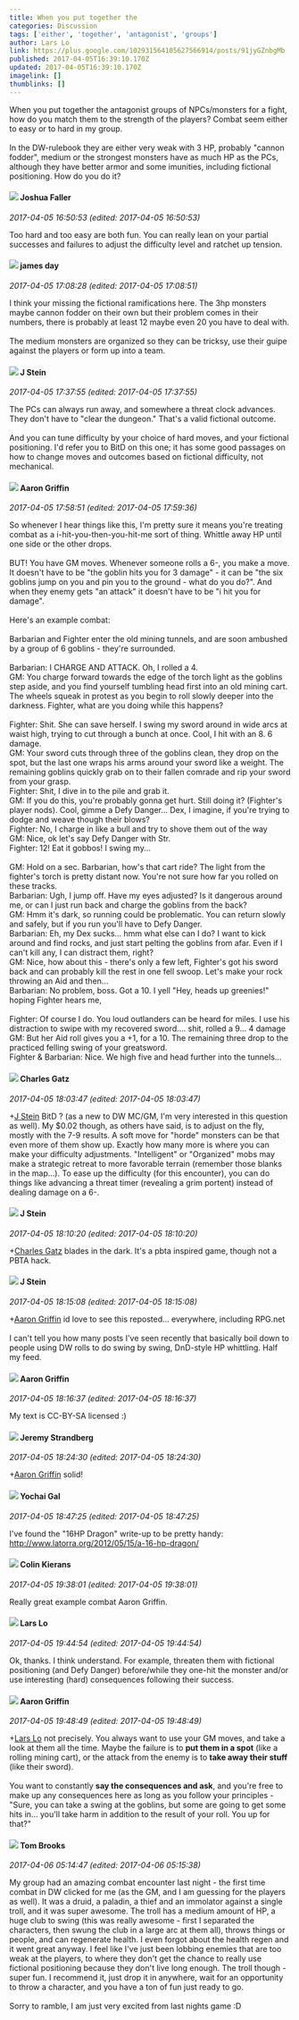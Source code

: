 ```yaml
---
title: When you put together the
categories: Discussion
tags: ['either', 'together', 'antagonist', 'groups']
author: Lars Lo
link: https://plus.google.com/102931564105627566914/posts/91jyGZnbgMb
published: 2017-04-05T16:39:10.170Z
updated: 2017-04-05T16:39:10.170Z
imagelink: []
thumblinks: []
---
```


When you put together the antagonist groups of NPCs/monsters for a fight, how do you match them to the strength of the players? Combat seem either to easy or to hard in my group.<br /><br />In the DW-rulebook they are either very weak with 3 HP, probably &quot;cannon fodder&quot;, medium or the strongest monsters have as much HP as the PCs, although they have better armor and some imunities, including fictional positioning. How do you do it?
<div id='comment z123id1hhyyzyzwtj234h11rhrrhu1ldv'>
  <h4><img src='{{site.baseurl}}//images/avatars/118408641603864909644_photo.jpg'> Joshua Faller</h4>
      <p><cite>2017-04-05 16:50:53 (edited: 2017-04-05 16:50:53)</cite></p>
        <p>Too hard and too easy are both fun. You can really lean on your partial successes and failures to adjust the difficulty level and ratchet up tension.</p>
</div>
        

<div id='comment z123id1hhyyzyzwtj234h11rhrrhu1ldv'>
  <h4><img src='{{site.baseurl}}//images/avatars/102471828307590489125_photo.jpg'> james day</h4>
      <p><cite>2017-04-05 17:08:28 (edited: 2017-04-05 17:08:51)</cite></p>
        <p>I think your missing the fictional ramifications here. The 3hp monsters maybe cannon fodder on their own but their problem comes in their numbers, there is probably at least 12 maybe even 20 you have to deal with.<br /><br />The medium monsters are organized so they can be tricksy, use their guipe against the players or form up into a team.</p>
</div>
        

<div id='comment z123id1hhyyzyzwtj234h11rhrrhu1ldv'>
  <h4><img src='{{site.baseurl}}//images/avatars/100805782550359136513_photo.jpg'> J Stein</h4>
      <p><cite>2017-04-05 17:37:55 (edited: 2017-04-05 17:37:55)</cite></p>
        <p>The PCs can always run away, and somewhere a threat clock advances. They don&#39;t have to &quot;clear the dungeon.&quot; That&#39;s a valid fictional outcome. <br /><br />And you can tune difficulty by your choice of hard moves, and your fictional positioning. I&#39;d refer you to BitD on this one; it has some good passages on how to change moves and outcomes based on fictional difficulty, not mechanical.</p>
</div>
        

<div id='comment z123id1hhyyzyzwtj234h11rhrrhu1ldv'>
  <h4><img src='{{site.baseurl}}//images/avatars/103667855585775066713_photo.jpg'> Aaron Griffin</h4>
      <p><cite>2017-04-05 17:58:51 (edited: 2017-04-05 17:59:36)</cite></p>
        <p>So whenever I hear things like this, I&#39;m pretty sure it means you&#39;re treating combat as a i-hit-you-then-you-hit-me sort of thing. Whittle away HP until one side or the other drops.<br /><br />BUT! You have GM moves. Whenever someone rolls a 6-, you make a move. It doesn&#39;t have to be &quot;the goblin hits you for 3 damage&quot; - it can be &quot;the six goblins jump on you and pin you to the ground - what do you do?&quot;. And when they enemy gets &quot;an attack&quot; it doesn&#39;t have to be &quot;i hit you for damage&quot;.<br /><br />Here&#39;s an example combat:<br /><br />Barbarian and Fighter enter the old mining tunnels, and are soon ambushed by a group of 6 goblins - they&#39;re surrounded.<br /><br />Barbarian: I CHARGE AND ATTACK. Oh, I rolled a 4.<br />GM: You charge forward towards the edge of the torch light as the goblins step aside, and you find yourself tumbling head first into an old mining cart. The wheels squeak in protest as you begin to roll slowly deeper into the darkness. Fighter, what are you doing while this happens?<br /><br />Fighter: Shit. She can save herself. I swing my sword around in wide arcs at waist high, trying to cut through a bunch at once. Cool, I hit with an 8. 6 damage.<br />GM: Your sword cuts through three of the goblins clean, they drop on the spot, but the last one wraps his arms around your sword like a weight. The remaining goblins quickly grab on to their fallen comrade and rip your sword from your grasp.<br />Fighter: Shit, I dive in to the pile and grab it.<br />GM: If you do this, you&#39;re probably gonna get hurt. Still doing it? (Fighter&#39;s player nods). Cool, gimme a Defy Danger... Dex, I imagine, if you&#39;re trying to dodge and weave though their blows?<br />Fighter: No, I charge in like a bull and try to shove them out of the way<br />GM: Nice, ok let&#39;s say Defy Danger with Str.<br />Fighter: 12! Eat it gobbos! I swing my...<br /><br />GM: Hold on a sec. Barbarian, how&#39;s that cart ride? The light from the fighter&#39;s torch is pretty distant now. You&#39;re not sure how far you rolled on these tracks.<br />Barbarian: Ugh, I jump off. Have my eyes adjusted? Is it dangerous around me, or can I just run back and charge the goblins from the back?<br />GM: Hmm it&#39;s dark, so running could be problematic. You can return slowly and safely, but if you run you&#39;ll have to Defy Danger.<br />Barbarian: Eh, my Dex sucks... hmm what else can I do? I want to kick around and find rocks, and just start pelting the goblins from afar. Even if I can&#39;t kill any, I can distract them, right?<br />GM: Nice, how about this - there&#39;s only a few left, Fighter&#39;s got his sword back and can probably kill the rest in one fell swoop. Let&#39;s make your rock throwing an Aid and then...<br />Barbarian: No problem, boss. Got a 10. I yell &quot;Hey, heads up greenies!&quot; hoping Fighter hears me,<br /><br />Fighter: Of course I do. You loud outlanders can be heard for miles. I use his distraction to swipe with my recovered sword.... shit, rolled a 9... 4 damage<br />GM: But her Aid roll gives you a +1, for a 10. The remaining three drop to the practiced felling swing of your greatsword.<br />Fighter &amp; Barbarian: Nice. We high five and head further into the tunnels...<br /></p>
</div>
        

<div id='comment z123id1hhyyzyzwtj234h11rhrrhu1ldv'>
  <h4><img src='{{site.baseurl}}//images/avatars/114565208078196505939_photo.jpg'> Charles Gatz</h4>
      <p><cite>2017-04-05 18:03:47 (edited: 2017-04-05 18:03:47)</cite></p>
        <p><span class="proflinkWrapper"><span class="proflinkPrefix">+</span><a class="proflink" href="https://plus.google.com/100805782550359136513" oid="100805782550359136513">J Stein</a></span> BitD ? (as a new to DW MC/GM, I&#39;m very interested in this question as well). My $0.02 though, as others have said, is to adjust on the fly, mostly with the 7-9 results. A soft move for &quot;horde&quot; monsters can be that even more of them show up. Exactly how many more is where you can make your difficulty adjustments. &quot;Intelligent&quot; or &quot;Organized&quot; mobs may make a strategic retreat to more favorable terrain (remember those blanks in the map...). To ease up the difficulty (for this encounter), you can do things like advancing a threat timer (revealing a grim portent) instead of dealing damage on a 6-.</p>
</div>
        

<div id='comment z123id1hhyyzyzwtj234h11rhrrhu1ldv'>
  <h4><img src='{{site.baseurl}}//images/avatars/100805782550359136513_photo.jpg'> J Stein</h4>
      <p><cite>2017-04-05 18:10:20 (edited: 2017-04-05 18:10:20)</cite></p>
        <p><span class="proflinkWrapper"><span class="proflinkPrefix">+</span><a class="proflink" href="https://plus.google.com/114565208078196505939" oid="114565208078196505939">Charles Gatz</a></span> blades in the dark. It&#39;s a pbta inspired game, though not a PBTA hack.</p>
</div>
        

<div id='comment z123id1hhyyzyzwtj234h11rhrrhu1ldv'>
  <h4><img src='{{site.baseurl}}//images/avatars/100805782550359136513_photo.jpg'> J Stein</h4>
      <p><cite>2017-04-05 18:15:08 (edited: 2017-04-05 18:15:08)</cite></p>
        <p><span class="proflinkWrapper"><span class="proflinkPrefix">+</span><a class="proflink" href="https://plus.google.com/103667855585775066713" oid="103667855585775066713">Aaron Griffin</a></span> id love to see this reposted... everywhere, including RPG.net<br /><br />I can&#39;t tell you how many posts I&#39;ve seen recently that basically boil down to people using DW rolls to do swing by swing, DnD-style HP whittling. Half my feed.</p>
</div>
        

<div id='comment z123id1hhyyzyzwtj234h11rhrrhu1ldv'>
  <h4><img src='{{site.baseurl}}//images/avatars/103667855585775066713_photo.jpg'> Aaron Griffin</h4>
      <p><cite>2017-04-05 18:16:37 (edited: 2017-04-05 18:16:37)</cite></p>
        <p>My text is CC-BY-SA licensed :)</p>
</div>
        

<div id='comment z123id1hhyyzyzwtj234h11rhrrhu1ldv'>
  <h4><img src='{{site.baseurl}}//images/avatars/102595580176380683252_photo.jpg'> Jeremy Strandberg</h4>
      <p><cite>2017-04-05 18:24:30 (edited: 2017-04-05 18:24:30)</cite></p>
        <p><span class="proflinkWrapper"><span class="proflinkPrefix">+</span><a class="proflink" href="https://plus.google.com/103667855585775066713" oid="103667855585775066713">Aaron Griffin</a></span> solid!</p>
</div>
        

<div id='comment z123id1hhyyzyzwtj234h11rhrrhu1ldv'>
  <h4><img src='{{site.baseurl}}//images/avatars/116013665970125878211_photo.jpg'> Yochai Gal</h4>
      <p><cite>2017-04-05 18:47:25 (edited: 2017-04-05 18:47:25)</cite></p>
        <p>I&#39;ve found the &quot;16HP Dragon&quot; write-up to be pretty handy: <a href="http://www.latorra.org/2012/05/15/a-16-hp-dragon/" data-embed="CJMDCNACCM8CCAASMWh0dHA6Ly93d3cubGF0b3JyYS5vcmcvMjAxMi8wNS8xNS9hLTE2LWhwLWRyYWdvbi86oAEIoKTF-7MrEjFodHRwOi8vd3d3LmxhdG9ycmEub3JnLzIwMTIvMDUvMTUvYS0xNi1ocC1kcmFnb24vGjFodHRwOi8vd3d3LmxhdG9ycmEub3JnLzIwMTIvMDUvMTUvYS0xNi1ocC1kcmFnb24vIjFodHRwOi8vd3d3LmxhdG9ycmEub3JnLzIwMTIvMDUvMTUvYS0xNi1ocC1kcmFnb24v6rbAowGTAQoxaHR0cDovL3d3dy5sYXRvcnJhLm9yZy8yMDEyLzA1LzE1L2EtMTYtaHAtZHJhZ29uLxoOQSAxNiBIUCBEcmFnb276CxkyMDEyLTA1LTE1VDAwOjAwOjAwKzAwOjAw-hExaHR0cDovL3d3dy5sYXRvcnJhLm9yZy8yMDEyLzA1LzE1L2EtMTYtaHAtZHJhZ29uLw" data-attachment-render-hint="1" class="ot-anchor">http://www.latorra.org/2012/05/15/a-16-hp-dragon/</a></p>
</div>
        

<div id='comment z123id1hhyyzyzwtj234h11rhrrhu1ldv'>
  <h4><img src='{{site.baseurl}}//images/avatars/102166660006024670653_photo.jpg'> Colin Kierans</h4>
      <p><cite>2017-04-05 19:38:01 (edited: 2017-04-05 19:38:01)</cite></p>
        <p>Really great example combat Aaron Griffin.</p>
</div>
        

<div id='comment z123id1hhyyzyzwtj234h11rhrrhu1ldv'>
  <h4><img src='{{site.baseurl}}//images/avatars/102931564105627566914_photo.jpg'> Lars Lo</h4>
      <p><cite>2017-04-05 19:44:54 (edited: 2017-04-05 19:44:54)</cite></p>
        <p>Ok, thanks. I think understand. For example, threaten them with fictional positioning (and Defy Danger) before/while they one-hit the monster and/or use interesting (hard) consequences following their success.</p>
</div>
        

<div id='comment z123id1hhyyzyzwtj234h11rhrrhu1ldv'>
  <h4><img src='{{site.baseurl}}//images/avatars/103667855585775066713_photo.jpg'> Aaron Griffin</h4>
      <p><cite>2017-04-05 19:48:49 (edited: 2017-04-05 19:48:49)</cite></p>
        <p><span class="proflinkWrapper"><span class="proflinkPrefix">+</span><a class="proflink" href="https://plus.google.com/102931564105627566914" oid="102931564105627566914">Lars Lo</a></span> not precisely. You always want to use your GM moves, and take a look at them all the time. Maybe the failure is to <b>put them in a spot</b> (like a rolling mining cart), or the attack from the enemy is to <b>take away their stuff</b> (like their sword).<br /><br />You want to constantly <b>say the consequences and ask</b>, and you&#39;re free to make up any consequences here as long as you follow your principles - &quot;Sure, you can take a swing at the goblins, but some are going to get some hits in... you&#39;ll take harm in addition to the result of your roll. You up for that?&quot;</p>
</div>
        

<div id='comment z123id1hhyyzyzwtj234h11rhrrhu1ldv'>
  <h4><img src='{{site.baseurl}}//images/avatars/113707433801731037664_photo.jpg'> Tom Brooks</h4>
      <p><cite>2017-04-06 05:14:47 (edited: 2017-04-06 05:15:38)</cite></p>
        <p>My group had an amazing combat encounter last night - the first time combat in DW clicked for me (as the GM, and I am guessing for the players as well). It was a druid, a paladin, a thief and an immolator against a single troll, and it was super awesome. The troll has a medium amount of HP, a huge club to swing (this was really awesome - first I separated the characters, then swung the club in a large arc at them all), throws things or people, and can regenerate health. I even forgot about the health regen and it went great anyway. I feel like I&#39;ve just been lobbing enemies that are too weak at the players, to where they don&#39;t get the chance to really use fictional positioning because they don&#39;t live long enough. The troll though - super fun. I recommend it, just drop it in anywhere, wait for an opportunity to throw a character, and you have a ton of fun just ready to go.<br /><br />Sorry to ramble, I am just very excited from last nights game :D</p>
</div>
        